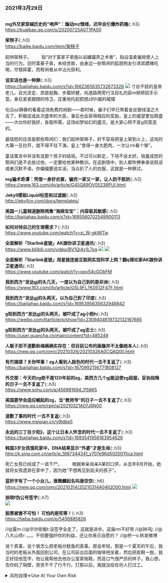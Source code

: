 ### 2021年3月29日
```note
```
**mg外交家穿越历史的“哨声”：煽动mz情绪，迟早会引爆炸药桶**{:.h3}<br>
<https://kuaibao.qq.com/s/20200725A0T1PA00>

**架秧子**{:.h3}<br>
<https://baike.baidu.com/item/架秧子>

起哄架秧子。
　　指“对于富家子弟施以谄媚撮弄之术者”，指设温柔骗局使人上当的行为。旧时富豪子弟，未经世故，由身边一些帮闲的狐朋狗友引诱其嫖赌吃喝，尽情挥霍，而帮闲者从中沾光获利。

**说实话也是一种罪**{:.h3}<br>
<https://baijiahao.baidu.com/s?id=1662365635732673328>
![](https://pics4.baidu.com/feed/86d6277f9e2f070828988c03f0afd49fa801f2a1.jpeg?token=ae90bdf0171ee9142c72e20c0a6dcaa4)
寸丝不挂的皇帝老儿，目光坚定、昂首挺胸、步履矫健，向道路两旁行注目礼的臣m频频招手示意。身后紧紧跟随的侍卫，庄重地托起假想z的h服的裙摆

吃瓜qz静静的看着这场免费的闹剧——那时候，骗子们早已带着金丝银线溜之大吉了，积极促成此次盛举的大臣，事后也会获得相应的奖励，皇上的威望更加鼎盛——大伙你好我好，各取所需，这场如梦如幻的盛况，是大家心照不宣g同营造的。

最恼怒的应该是那些帮闲们：我们起哄架秧子，好不容易把皇上架到火上，这戏的大幕一旦拉开，就不得不往下演。皇上“舍得一身大肥肉，一次让rm看个够”。

童话寓言中并没有说那个孩子的结局。不过可以断定，下场不会太好。恼羞成怒的帮闲们是不会放过他，一定要给他某种教训。在这剧情中，别人都吹捧奉承说假话或者沉默不语，你偏偏要说实话，当众扒了人的衣服，这就是一种罪过。

**mg骗术奇谭：凭借一身好衣裳，骗完一家又一家，让人防不胜防**{:.h3}<br>
<https://www.163.com/dy/article/G45Q89OV0523RPUI.html>

**Jekyll模板Liquid标签和过滤器**{:.h3}<br>
<http://jekyllcn.com/docs/templates/>

**美国一儿童频道删除两集“海绵宝宝”：内容极其敏感**{:.h3}<br>
<http://baijiahao.baidu.com/s?id=1695560702549900113>

**如何对待自己的生理需求？**{:.h3}<br>
<https://www.youtube.com/watch?v=xi_W-gkWlTw>

**全面解析「Starlink星链」AK跟你讲卫星通讯**{:.h3}<br>
<https://www.bilibili.com/video/BV1Qi4y1L7sg>
![](https://i0.hdslb.com/bfs/archive/99e40ded4960bfe0ac346f7371d2f22131c05a1b.jpg@380w_240h_100Q_1c.webp)
![](http://i0.hdslb.com/bfs/videoshot/257287935.jpg@85q.jpg)

**全面解析「Starlink星链」用星链连接互联网实现科学上网？翻q理论家AK跟你讲卫星通讯**{:.h3}<br>
<https://www.youtube.com/watch?v=pqv54cGObFM>

**我到西方“发达gj的头几天，一度以为自己到的是非洲**{:.h3}<br>
<https://www.163.com/dy/article/G5L9FL7K0512F47F.html>

**我到西方“发达gj的头两天，以为自己到了印度**{:.h3}<br>
<https://baijiahao.baidu.com/s?id=1695395635632946842>

**g知到西方“发达gj的头两天，被吓成了ag小粉h**{:.h3}<br>
<https://weibo.com/ttarticle/p/show?id=2309404619732132167685>

**g知到西方“发达gj的头两天，被吓成了ag志士**{:.h3}<br>
<https://user.guancha.cn/main/content?id=485249>

**人贩子拒不道歉称梅姨确实存在：但目前公布的画像并不太像她本人**{:.h3}<br>
<https://new.qq.com/omn/20210326/20210326A0CQAQ00.html>

**有冇搞错？关你咩事！zg人看别人脸色的时代一去不复返了**{:.h3}<br>
<https://baijiahao.baidu.com/s?id=1670992156771808127>

**外交部：今天的zg绝不是120年前的zg，美西方几个gj能迫使zg屈服，妥协投降的日子一去不复返了**{:.h3}<br>
<https://www.sohu.com/a/456991694_115865>

**美国要学会适应崛起的zg，当“教师爷”的日子一去不复返了**{:.h3}<br>
<https://new.qq.com/rain/a/20210321A07J6N00>

**道歉了事的时代 一去不复返**{:.h3}<br>
<https://www.meipian.cn/y9ldbe5>

**永远的三丁目夕阳》，这个让日本人怀念的时代一去不复返了**{:.h3}<br>
<https://baijiahao.baidu.com/s?id=1693541956163954626>

**韩国3岁女孩饿死家中，DNA结果显示“外婆”才是生母**{:.h3}<br>
<http://k.sina.com.cn/article_1887344341_v707e96d5020011jca.html>

死亡女孩已经成了一具干尸。
　　根据单亲母亲A某的口供，从去年8月开始，她就将女孩遗弃在家中了，因为她“不想再见到前夫的孩子”。

**蓝轩宇有了一个小女儿，唐舞麟起名叫唐空空**{:.h6}<br>
<https://new.qq.com/omn/20210314/20210314A04IQO00.html>
![](https://inews.gtimg.com/newsapp_bt/0/13283208525/1000)

**徐晓f伪公号签字**{:.h7}<br>
![](https://graph.baidu.com/thumb/v4/1513104247,2573248205.jpg)

**股票被套不可怕！ 可怕的是死等！**{:.h3}<br>
<https://tieba.baidu.com/p/5456885826>

//@夏m://@华尔街叛t:没签字全走了，这就是进步。这届rm不好带 //@钟鸿j: //@八大山债r: 。。。不但要强奸你的利益，还让你表示自愿的？ //@桥一s:转发微博

说个真事，说个我怎么把老板炒鱿鱼的真事。那会年轻，那是一个夏天的午后，我当时的老板从外面回到公司，在公司前台后面的咖啡吧坐着，然后把皮鞋一脱，我正好找他签字，他让我帮他去他办公室拿拖鞋，而且口气很严厉的样子。我心想，去你妈了隔壁，劳资不干了行不行。打那以后，我就没给任何人打过工。

<details>
	<summary>风险自理☣Use At Your Own Risk</summary>
	<pre>

0
	</pre>

</details>
